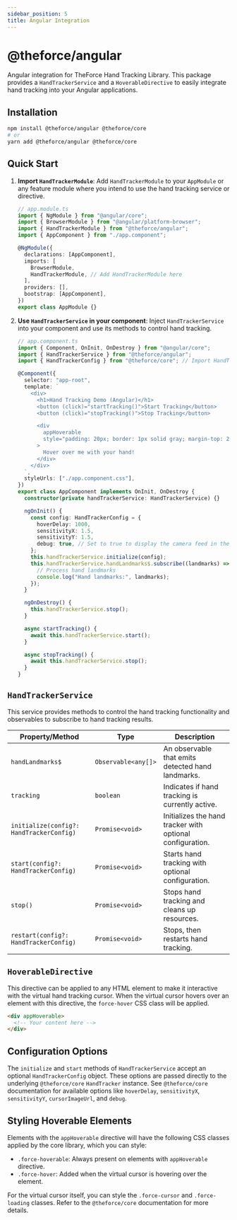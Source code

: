 ```yaml
---
sidebar_position: 5
title: Angular Integration
---
```


# @theforce/angular

Angular integration for TheForce Hand Tracking Library. This package provides a `HandTrackerService` and a `HoverableDirective` to easily integrate hand tracking into your Angular applications.

## Installation

```bash
npm install @theforce/angular @theforce/core
# or
yarn add @theforce/angular @theforce/core
```

## Quick Start

1.  **Import `HandTrackerModule`**: Add `HandTrackerModule` to your `AppModule` or any feature module where you intend to use the hand tracking service or directive.

    ```typescript
    // app.module.ts
    import { NgModule } from "@angular/core";
    import { BrowserModule } from "@angular/platform-browser";
    import { HandTrackerModule } from "@theforce/angular";
    import { AppComponent } from "./app.component";

    @NgModule({
      declarations: [AppComponent],
      imports: [
        BrowserModule,
        HandTrackerModule, // Add HandTrackerModule here
      ],
      providers: [],
      bootstrap: [AppComponent],
    })
    export class AppModule {}
    ```

2.  **Use `HandTrackerService` in your component**: Inject `HandTrackerService` into your component and use its methods to control hand tracking.

    ```typescript
    // app.component.ts
    import { Component, OnInit, OnDestroy } from "@angular/core";
    import { HandTrackerService } from "@theforce/angular";
    import { HandTrackerConfig } from "@theforce/core"; // Import HandTrackerConfig

    @Component({
      selector: "app-root",
      template: `
        <div>
          <h1>Hand Tracking Demo (Angular)</h1>
          <button (click)="startTracking()">Start Tracking</button>
          <button (click)="stopTracking()">Stop Tracking</button>

          <div
            appHoverable
            style="padding: 20px; border: 1px solid gray; margin-top: 20px;"
          >
            Hover over me with your hand!
          </div>
        </div>
      `,
      styleUrls: ["./app.component.css"],
    })
    export class AppComponent implements OnInit, OnDestroy {
      constructor(private handTrackerService: HandTrackerService) {}

      ngOnInit() {
        const config: HandTrackerConfig = {
          hoverDelay: 1000,
          sensitivityX: 1.5,
          sensitivityY: 1.5,
          debug: true, // Set to true to display the camera feed in the bottom right corner for debugging
        };
        this.handTrackerService.initialize(config);
        this.handTrackerService.handLandmarks$.subscribe((landmarks) => {
          // Process hand landmarks
          console.log("Hand landmarks:", landmarks);
        });
      }

      ngOnDestroy() {
        this.handTrackerService.stop();
      }

      async startTracking() {
        await this.handTrackerService.start();
      }

      async stopTracking() {
        await this.handTrackerService.stop();
      }
    }
    ```

## `HandTrackerService`

This service provides methods to control the hand tracking functionality and observables to subscribe to hand tracking results.

| Property/Method                          | Type                | Description                                               |
| ---------------------------------------- | ------------------- | --------------------------------------------------------- |
| `handLandmarks$`                         | `Observable<any[]>` | An observable that emits detected hand landmarks.         |
| `tracking`                               | `boolean`           | Indicates if hand tracking is currently active.           |
| `initialize(config?: HandTrackerConfig)` | `Promise<void>`     | Initializes the hand tracker with optional configuration. |
| `start(config?: HandTrackerConfig)`      | `Promise<void>`     | Starts hand tracking with optional configuration.         |
| `stop()`                                 | `Promise<void>`     | Stops hand tracking and cleans up resources.              |
| `restart(config?: HandTrackerConfig)`    | `Promise<void>`     | Stops, then restarts hand tracking.                       |

## `HoverableDirective`

This directive can be applied to any HTML element to make it interactive with the virtual hand tracking cursor. When the virtual cursor hovers over an element with this directive, the `force-hover` CSS class will be applied.

```html
<div appHoverable>
  <!-- Your content here -->
</div>
```

## Configuration Options

The `initialize` and `start` methods of `HandTrackerService` accept an optional `HandTrackerConfig` object. These options are passed directly to the underlying `@theforce/core` `HandTracker` instance. See `@theforce/core` documentation for available options like `hoverDelay`, `sensitivityX`, `sensitivityY`, `cursorImageUrl`, and `debug`.

## Styling Hoverable Elements

Elements with the `appHoverable` directive will have the following CSS classes applied by the core library, which you can style:

- `.force-hoverable`: Always present on elements with `appHoverable` directive.
- `.force-hover`: Added when the virtual cursor is hovering over the element.

For the virtual cursor itself, you can style the `.force-cursor` and `.force-loading` classes. Refer to the `@theforce/core` documentation for more details.
